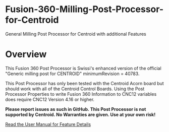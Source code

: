 # Fusion-360-Milling-Post-Processor-for-Centroid
General Milling Post Processor for Centroid with additional Features

# Overview
This Fusion 360 Post Processor is Swissi's enhanced version of the official "Generic milling post for CENTROID" minimumRevision = 40783.

This Post Processor has only been tested with the Centroid Acorn board but should work with all of the Centroid Control Boards.
Using the Post Processor Properties to write Fusion 360 Information to CNC12 variables does require CNC12 Version 4.16 or higher.

**Please report issues as such in GitHub. This Post Processor is not supported by Centroid. No Warranties are given. Use at your own risk!**

[Read the User Manual for Feature Details](https://swissi2000.github.io/Fusion-360-Milling-Post-Processor-for-Centroid/)
